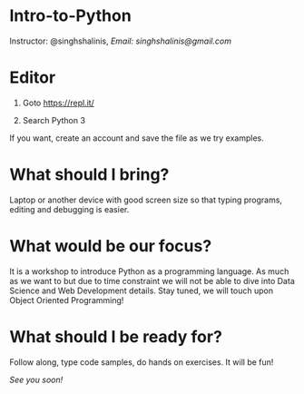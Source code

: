 # Intro-to-Python

Instructor: @singhshalinis, _Email: singhshalinis@gmail.com_ 

# Editor
1. Goto https://repl.it/

2. Search Python 3

If you want, create an account and save the file as we try examples.

# What should I bring?
Laptop or another device with good screen size so that typing programs, editing and debugging is easier.

# What would be our focus?
It is a workshop to introduce Python as a programming language. As much as we want to but due to time constraint we will not be able to dive into Data Science and Web Development details. Stay tuned, we will touch upon Object Oriented Programming!

# What should I be ready for?
Follow along, type code samples, do hands on exercises. It will be fun!




_See you soon!_
